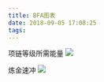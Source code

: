```yaml
---
title: BFA图表
date: 2018-09-05 17:08:25
tags:
---
```

项链等级所需能量
![](https://i.imgur.com/nKx8WEJ.png)


炼金速冲
![](http://cdn.get-on.cn/WechatIMG54538.png)
